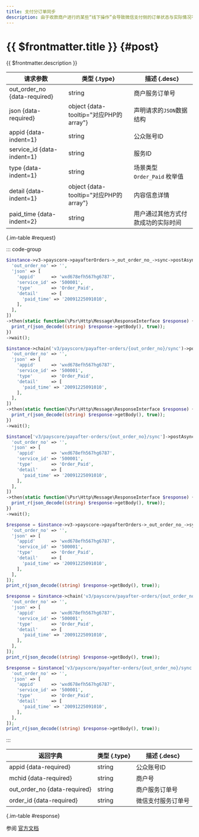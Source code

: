 ```yaml
---
title: 支付分订单同步
description: 由于收款商户进行的某些“线下操作”会导致微信支付侧的订单状态与实际情况不符，例如用户通过线下付款的方式已经完成了支付，而微信支付侧还没有支付成功，此时可能导致用户重复支付。因此商户需要通过订单同步接口将订单状态同步给微信支付，修改订单在微信支付系统中的状态。 **注意：** 本接口只适用于智慧零售、先享后付、免押租借、免押速住的免押订单。
---
```


# {{ $frontmatter.title }} {#post}

{{ $frontmatter.description }}

| 请求参数 | 类型 {.type} | 描述 {.desc}
| --- | --- | ---
| out_order_no {data-required} | string | 商户服务订单号
| json {data-required} | object {data-tooltip="对应PHP的array"} | 声明请求的`JSON`数据结构
| appid {data-indent=1} | string | 公众账号ID
| service_id {data-indent=1} | string | 服务ID
| type {data-indent=1} | string | 场景类型<br/>`Order_Paid` 枚举值
| detail {data-indent=1} | object {data-tooltip="对应PHP的array"} | 内容信息详情
| paid_time {data-indent=2} | string | 用户通过其他方式付款成功的实际时间

{.im-table #request}

::: code-group

```php [异步纯链式]
$instance->v3->payscore->payafterOrders->_out_order_no_->sync->postAsync([
  'out_order_no' => '',
  'json' => [
    'appid'      => 'wxd678efh567hg6787',
    'service_id' => '500001',
    'type'       => 'Order_Paid',
    'detail'     => [
      'paid_time' => '20091225091010',
    ],
  ],
])
->then(static function(\Psr\Http\Message\ResponseInterface $response) {
  print_r(json_decode((string) $response->getBody(), true));
})
->wait();
```

```php [异步声明式]
$instance->chain('v3/payscore/payafter-orders/{out_order_no}/sync')->postAsync([
  'out_order_no' => '',
  'json' => [
    'appid'      => 'wxd678efh567hg6787',
    'service_id' => '500001',
    'type'       => 'Order_Paid',
    'detail'     => [
      'paid_time' => '20091225091010',
    ],
  ],
])
->then(static function(\Psr\Http\Message\ResponseInterface $response) {
  print_r(json_decode((string) $response->getBody(), true));
})
->wait();
```

```php [异步属性式]
$instance['v3/payscore/payafter-orders/{out_order_no}/sync']->postAsync([
  'out_order_no' => '',
  'json' => [
    'appid'      => 'wxd678efh567hg6787',
    'service_id' => '500001',
    'type'       => 'Order_Paid',
    'detail'     => [
      'paid_time' => '20091225091010',
    ],
  ],
])
->then(static function(\Psr\Http\Message\ResponseInterface $response) {
  print_r(json_decode((string) $response->getBody(), true));
})
->wait();
```

```php [同步纯链式]
$response = $instance->v3->payscore->payafterOrders->_out_order_no_->sync->post([
  'out_order_no' => '',
  'json' => [
    'appid'      => 'wxd678efh567hg6787',
    'service_id' => '500001',
    'type'       => 'Order_Paid',
    'detail'     => [
      'paid_time' => '20091225091010',
    ],
  ],
]);
print_r(json_decode((string) $response->getBody(), true));
```

```php [同步声明式]
$response = $instance->chain('v3/payscore/payafter-orders/{out_order_no}/sync')->post([
  'out_order_no' => '',
  'json' => [
    'appid'      => 'wxd678efh567hg6787',
    'service_id' => '500001',
    'type'       => 'Order_Paid',
    'detail'     => [
      'paid_time' => '20091225091010',
    ],
  ],
]);
print_r(json_decode((string) $response->getBody(), true));
```

```php [同步属性式]
$response = $instance['v3/payscore/payafter-orders/{out_order_no}/sync']->post([
  'out_order_no' => '',
  'json' => [
    'appid'      => 'wxd678efh567hg6787',
    'service_id' => '500001',
    'type'       => 'Order_Paid',
    'detail'     => [
      'paid_time' => '20091225091010',
    ],
  ],
]);
print_r(json_decode((string) $response->getBody(), true));
```

:::

| 返回字典 | 类型 {.type} | 描述 {.desc}
| --- | --- | ---
| appid {data-required} | string | 公众账号ID
| mchid {data-required} | string | 商户号
| out_order_no {data-required} | string | 商户服务订单号
| order_id {data-required} | string | 微信支付服务订单号

{.im-table #response}

参阅 [官方文档](https://pay.weixin.qq.com/wiki/doc/apiv3/payscore.php?chapter=24_1&index=1)
